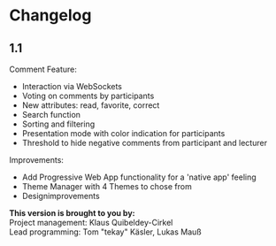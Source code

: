 # Changelog

## 1.1
Comment Feature:  
* Interaction via WebSockets  
* Voting on comments by participants  
* New attributes: read, favorite, correct  
* Search function  
* Sorting and filtering  
* Presentation mode with color indication for participants  
* Threshold to hide negative comments from participant and lecturer  

Improvements:  
* Add Progressive Web App functionality for a 'native app' feeling  
* Theme Manager with 4 Themes to chose from  
* Designimprovements  

**This version is brought to you by:**  
Project management: Klaus Quibeldey-Cirkel  
Lead programming: Tom "tekay" Käsler, Lukas Mauß  
